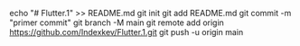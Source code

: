 echo "# Flutter.1" >> README.md 
git init 
git add README.md 
git commit -m "primer commit" 
git branch -M main 
git remote add origin https://github.com/Indexkev/Flutter.1.git
 git push -u origin main
<!---
Indexkev/Indexkev is a ✨ special ✨ repository because its `README.md` (this file) appears on your GitHub profile.
You can click the Preview link to take a look at your changes.
--->
